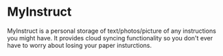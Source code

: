 # MyInstruct

MyInstruct is a personal storage of text/photos/picture of any instructions you might have. It provides cloud syncing functionality so you don't ever have to worry about losing your paper insturctions.